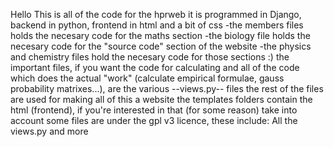 Hello
This is all of the code for the hprweb 
it is programmed in Django, backend in python, frontend in html and a bit of css
-the members files holds the necesary code for the maths section
-the biology file holds the necesary code for the "source code" section of the website
-the physics and chemistry files hold the necesary code for those sections :)
the important files, if you want the code for calculating and all of the code which does the actual "work" (calculate empirical formulae, gauss probability matrixes...), are the various --views.py-- files
the rest of the files are used for making all of this a website
the templates folders contain the html (frontend), if you're interested in that (for some reason)
take into account some files are under the gpl v3 licence, these include: All the views.py and more

